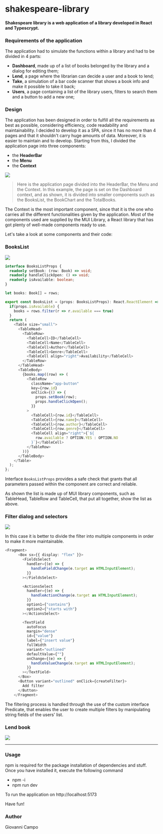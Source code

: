# shakespeare-library
#### Shakespeare library is a web application of a library developed in React and Typescrypt.



### Requirements of the application

The application had to simulate the functions within a library and had to be divided in 4 parts:

- **Dashboard**, made up of a list of books belonged by the library and a dialog for editing them;
- **Lend**, a page where the librarian can decide a user and a book to lend;
- **Take**, a simulation of a bar code scanner that shows a book info and make it possible to take it back;
- **Users**, a page containing a list of the library users, filters to search them and a button to add a new one;



### Design

The application has been designed in order to fulfill all the requirements as best as possible, considering efficiency, code readability and maintainability. I decided to develop it as a SPA, since it has no more than 4 pages and that it shouldn't carry huge amounts of data. Moreover, it is easier to maintain and to develop. Starting from this, I divided the application page into three components:

- the **HeaderBar**
- the **Menu**
- the **Context**

![](pics/Components.png)

> Here is the application page divided into the HeaderBar, the Menu and the Context. In this example, the page is set on the Dashboard context, and as shown, it is divided into smaller components such as the BooksList, the BookChart and the TotalBooks.

The Context is the most important component, since that it is the one who carries all the different functionalities given by the application. Most of the components used are supplied by the MUI Library, a React library that has got plenty of well-made components ready to use.

Let's take a look at some components and their code:



### BooksList

![](pics/BooksList.png)

 

```typescript
interface BooksListProps {
  readonly setBook: (row: Book) => void;
  readonly handleClickOpen: () => void;
  readonly isAvailable: boolean;
}

let books: Book[] = rows;

export const BooksList = (props: BooksListProps): React.ReactElement => {
  if(props.isAvailable) {
    books = rows.filter(r => r.available === true)
  }
  return (
    <Table size="small">
      <TableHead>
        <TableRow>
          <TableCell>ID</TableCell>
          <TableCell>Name</TableCell>
          <TableCell>Author</TableCell>
          <TableCell>Genre</TableCell>
          <TableCell align="right">Availability</TableCell>
        </TableRow>
      </TableHead>
      <TableBody>
        {books.map((row) => (
          <TableRow
            className="app-button"
            key={row.id}
            onClick={() => {
              props.setBook(row);
              props.handleClickOpen();
            }}
          >
            <TableCell>{row.id}</TableCell>
            <TableCell>{row.name}</TableCell>
            <TableCell>{row.author}</TableCell>
            <TableCell>{row.genre}</TableCell>
            <TableCell align="right">{`${
              row.available ? OPTION.YES : OPTION.NO
            }`}</TableCell>
          </TableRow>
        ))}
      </TableBody>
    </Table>
  );
};
```

Interface `BooksListProps` provides a safe check that grants that all parameters passed within the component are correct and reliable.

As shown the list is made up of MUI library components, such as TableHead, TableRow and TableCell, that put all together, show the list as above.





### Filter dialog and selectors

![](pics/FilterDialog.png)



In this case it is better to divide the filter into multiple components in order to make it more maintainable.

```typescript
<Fragment>
      <Box sx={{ display: "flex" }}>
        <FieldsSelect
          handler={(e) => {
            handleFieldChange(e.target as HTMLInputElement);
          }}
        ></FieldsSelect>

        <ActionsSelect
          handler={(e) => {
            handleActionChange(e.target as HTMLInputElement);
          }}
          option1={"contains"}
          option2={"starts with"}
        ></ActionsSelect>

        <TextField
          autoFocus
          margin="dense"
          id={"value"}
          label={"insert value"}
          fullWidth
          variant="outlined"
          defaultValue={""}
          onChange={(e) => {
            handleValueChange(e.target as HTMLInputElement);
          }}
        ></TextField>
      </Box>
      <Button variant="outlined" onClick={createFilter}>
        Add filter
      </Button>
    </Fragment>
```



The filtering process is handled through the use of the custom interface Predicate, that enables the user to create multiple filters by manipulating string fields of the users' list.



### Lend book

![](pics/LendBook.png)



------



### Usage

npm is required for the package installation of dependencies and stuff. Once you have installed it, execute the following command

- npm -i
- npm run dev

To run the application on http://localhost:5173

Have fun!



### Author

Giovanni Campo
